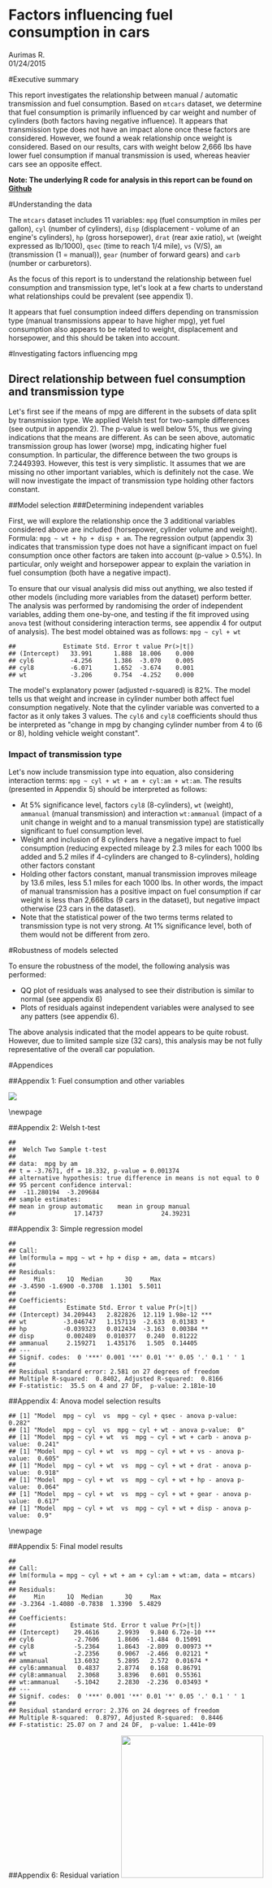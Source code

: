 # Factors influencing fuel consumption in cars
Aurimas R.  
01/24/2015  

#Executive summary

This report investigates the relationship between manual / automatic transmission and fuel consumption. Based on `mtcars` dataset, we determine that fuel consumption is primarily influenced by car weight and number of cylinders (both factors having negative influence). It appears that transmission type does not have an impact alone once these factors are considered. However, we found a weak relationship once weight is considered. Based on our results, cars with weight below 2,666 lbs have lower fuel consumption if manual transmission is used, whereas heavier cars see an opposite effect.

__Note: The underlying R code for analysis in this report can be found on [Github](https://github.com/kamicollo/regression-models/blob/master/course-project.Rmd)__

#Understanding the data

The `mtcars` dataset includes 11 variables: `mpg` (fuel consumption in miles per gallon), `cyl` (number of cylinders), `disp` (displacement -  volume of an engine's cylinders), `hp` (gross horsepower), `drat` (rear axie ratio), `wt` (weight expressed as lb/1000), `qsec` (time to reach 1/4 mile), `vs` (V/S), `am` (transmission (1 = manual)), `gear` (number of forward gears) and `carb` (number or carburetors).

As the focus of this report is to understand the relationship between fuel consumption and transmission type, let's look at a few charts to understand what relationships could be prevalent (see appendix 1).




It appears that fuel consumption indeed differs depending on transmission type (manual transmissions appear to have higher mpg), yet fuel consumption also appears to be related to weight, displacement and horsepower, and this should be taken into account. 

#Investigating factors influencing mpg
## Direct relationship between fuel consumption and transmission type



Let's first see if the means of mpg are different in the subsets of data split by transmission type. We applied Welsh test for two-sample differences (see output in appendix 2). The p-value is well below 5%, thus we giving indications that the means are different. As can be seen above, automatic transmission group has lower (worse) mpg, indicating higher fuel consumption. In particular, the difference between the two groups is 7.2449393. However, this test is very simplistic. It assumes that we are missing no other important variables, which is definitely not the case. We will now investigate the impact of transmission type holding other factors constant.

##Model selection
###Determining independent variables



First, we will explore the relationship once the 3 additional variables considered above are included (horsepower, cylinder volume and weight). Formula: `mpg ~ wt + hp + disp + am`. The regression output (appendix 3) indicates that transmission type does not have a significant impact on fuel consumption once other factors are taken into account (p-value > 0.5%). In particular, only weight and horsepower appear to explain the variation in fuel consumption (both have a negative impact).



To ensure that our visual analysis did miss out anything, we also tested if other models (including more variables from the dataset) perform better. The analysis was performed by randomising the order of independent variables, adding them one-by-one, and testing if the fit improved using `anova` test (without considering interaction terms, see appendix 4 for output of analysis).  The best model obtained was as follows: `mpg ~ cyl + wt`


```
##             Estimate Std. Error t value Pr(>|t|)
## (Intercept)   33.991      1.888  18.006    0.000
## cyl6          -4.256      1.386  -3.070    0.005
## cyl8          -6.071      1.652  -3.674    0.001
## wt            -3.206      0.754  -4.252    0.000
```

The model's explanatory power (adjusted r-squared) is 82%. The model tells us that weight and increase in cylinder number both affect fuel consumption negatively. Note that the cylinder variable was converted to a factor as it only takes 3 values. The `cyl6` and `cyl8` coefficients should thus be interpreted as "change in mpg by changing cylinder number from 4 to (6 or 8), holding vehicle weight constant".

### Impact of transmission type



Let's now include transmission type into equation, also considering interaction terms: `mpg ~ cyl + wt + am + cyl:am + wt:am`. The results (presented in Appendix 5) should be interpreted as follows:

 - At 5% significance level, factors `cyl8` (8-cylinders), `wt` (weight), `ammanual` (manual transmission) and interaction `wt:ammanual` (impact of a unit change in weight and to a manual transmission type) are statistically significant to fuel consumption level.
 - Weight and inclusion of 8 cylinders have a negative impact to fuel consumption (reducing expected mileage by 2.3 miles for each 1000 lbs added and 5.2 miles if 4-cylinders are changed to 8-cylinders), holding other factors constant
 - Holding other factors constant, manual transmission improves mileage by 13.6 miles, less 5.1 miles for each 1000 lbs. In other words, the impact of manual transmission has a positive impact on fuel consumption if car weight is less than 2,666lbs (9 cars in the dataset), but negative impact otherwise (23 cars in the dataset). 
 - Note that the statistical power of the two terms terms related to transmission type is not very strong. At 1% significance level, both of them would not be different from zero.

#Robustness of models selected



To ensure the robustness of the model, the following analysis was performed:
 
 - QQ plot of residuals was analysed to see their distribution is similar to normal (see appendix 6)
 - Plots of residuals against independent variables were analysed to see any patters (see appendix 6).

The above analysis indicated that the model appears to be quite robust. However, due to limited sample size (32 cars), this analysis may be not fully representative of the overall car population.

#Appendices

##Appendix 1: Fuel consumption and other variables

![](./course-project_files/figure-html/unnamed-chunk-8-1.png) 

\newpage

##Appendix 2: Welsh t-test


```
## 
## 	Welch Two Sample t-test
## 
## data:  mpg by am
## t = -3.7671, df = 18.332, p-value = 0.001374
## alternative hypothesis: true difference in means is not equal to 0
## 95 percent confidence interval:
##  -11.280194  -3.209684
## sample estimates:
## mean in group automatic    mean in group manual 
##                17.14737                24.39231
```

##Appendix 3: Simple regression model


```
## 
## Call:
## lm(formula = mpg ~ wt + hp + disp + am, data = mtcars)
## 
## Residuals:
##     Min      1Q  Median      3Q     Max 
## -3.4590 -1.6900 -0.3708  1.1301  5.5011 
## 
## Coefficients:
##              Estimate Std. Error t value Pr(>|t|)    
## (Intercept) 34.209443   2.822826  12.119 1.98e-12 ***
## wt          -3.046747   1.157119  -2.633  0.01383 *  
## hp          -0.039323   0.012434  -3.163  0.00384 ** 
## disp         0.002489   0.010377   0.240  0.81222    
## ammanual     2.159271   1.435176   1.505  0.14405    
## ---
## Signif. codes:  0 '***' 0.001 '**' 0.01 '*' 0.05 '.' 0.1 ' ' 1
## 
## Residual standard error: 2.581 on 27 degrees of freedom
## Multiple R-squared:  0.8402,	Adjusted R-squared:  0.8166 
## F-statistic:  35.5 on 4 and 27 DF,  p-value: 2.181e-10
```

##Appendix 4: Anova model selection results


```
## [1] "Model  mpg ~ cyl  vs  mpg ~ cyl + qsec - anova p-value:  0.282"
## [1] "Model  mpg ~ cyl  vs  mpg ~ cyl + wt - anova p-value:  0"
## [1] "Model  mpg ~ cyl + wt  vs  mpg ~ cyl + wt + carb - anova p-value:  0.241"
## [1] "Model  mpg ~ cyl + wt  vs  mpg ~ cyl + wt + vs - anova p-value:  0.605"
## [1] "Model  mpg ~ cyl + wt  vs  mpg ~ cyl + wt + drat - anova p-value:  0.918"
## [1] "Model  mpg ~ cyl + wt  vs  mpg ~ cyl + wt + hp - anova p-value:  0.064"
## [1] "Model  mpg ~ cyl + wt  vs  mpg ~ cyl + wt + gear - anova p-value:  0.617"
## [1] "Model  mpg ~ cyl + wt  vs  mpg ~ cyl + wt + disp - anova p-value:  0.9"
```

\newpage

##Appendix 5: Final model results

```
## 
## Call:
## lm(formula = mpg ~ cyl + wt + am + cyl:am + wt:am, data = mtcars)
## 
## Residuals:
##     Min      1Q  Median      3Q     Max 
## -3.2364 -1.4080 -0.7838  1.3390  5.4829 
## 
## Coefficients:
##               Estimate Std. Error t value Pr(>|t|)    
## (Intercept)    29.4616     2.9939   9.840 6.72e-10 ***
## cyl6           -2.7606     1.8606  -1.484  0.15091    
## cyl8           -5.2364     1.8643  -2.809  0.00973 ** 
## wt             -2.2356     0.9067  -2.466  0.02121 *  
## ammanual       13.6032     5.2895   2.572  0.01674 *  
## cyl6:ammanual   0.4837     2.8774   0.168  0.86791    
## cyl8:ammanual   2.3068     3.8396   0.601  0.55361    
## wt:ammanual    -5.1042     2.2830  -2.236  0.03493 *  
## ---
## Signif. codes:  0 '***' 0.001 '**' 0.01 '*' 0.05 '.' 0.1 ' ' 1
## 
## Residual standard error: 2.376 on 24 degrees of freedom
## Multiple R-squared:  0.8797,	Adjusted R-squared:  0.8446 
## F-statistic: 25.07 on 7 and 24 DF,  p-value: 1.441e-09
```

##Appendix 6: Residual variation
<img src="./course-project_files/figure-html/unnamed-chunk-13-1.png" title="" alt="" height="280px" />
